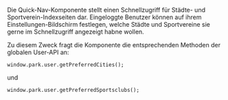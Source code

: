 Die Quick-Nav-Komponente stellt einen Schnellzugriff für Städte- und Sportverein-Indexseiten dar. Eingeloggte Benutzer können auf ihrem Einstellungen-Bildschirm festlegen, welche Städte und Sportvereine sie gerne im Schnellzugriff angezeigt habne wollen.

Zu diesem Zweck fragt die Komponente die entsprechenden Methoden der globalen User-API an:

```
window.park.user.getPreferredCities();
```

und 

```
window.park.user.getPreferredSportsclubs();
```